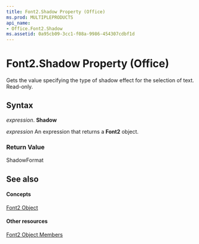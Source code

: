 ```yaml
---
title: Font2.Shadow Property (Office)
ms.prod: MULTIPLEPRODUCTS
api_name:
- Office.Font2.Shadow
ms.assetid: 0a95cb09-3cc1-f08a-9986-454307cdbf1d
---
```



# Font2.Shadow Property (Office)

Gets the value specifying the type of shadow effect for the selection of text. Read-only.


## Syntax

 _expression_. **Shadow**

 _expression_ An expression that returns a **Font2** object.


### Return Value

ShadowFormat


## See also


#### Concepts


[Font2 Object](font2-object-office.md)
#### Other resources


[Font2 Object Members](font2-members-office.md)

